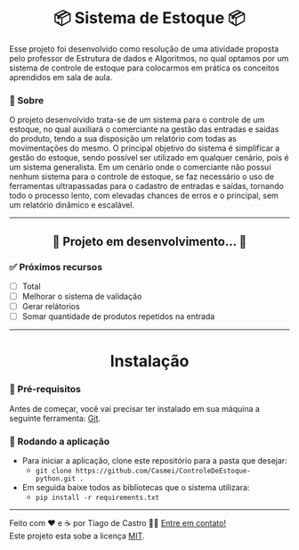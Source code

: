 <h1 align="center">📦 Sistema de Estoque 📦
</h1>
<!-- ME CONTRATA! AAAAAAAAAAAA kkkkk -->

Esse projeto foi desenvolvido como resolução de uma atividade proposta pelo professor de Estrutura de dados e Algoritmos, no qual optamos por um sistema de controle de estoque para colocarmos em prática os conceitos aprendidos em sala de aula.
### 🔖 Sobre
O projeto desenvolvido trata-se de um sistema para o controle de um estoque, no qual auxiliará o comerciante na gestão das entradas e saídas do produto, tendo a sua disposição um relatório com todas as movimentações do mesmo. O principal objetivo do sistema é simplificar a gestão do estoque, sendo possível ser utilizado em qualquer cenário, pois é um sistema generalista. Em um cenário onde o comerciante não possui nenhum sistema para o controle de estoque, se faz necessário o uso de ferramentas ultrapassadas para o cadastro de entradas e saídas, tornando todo o processo lento, com elevadas chances de erros e o principal, sem um relatório dinâmico e escalável.

---

<h2 align="center"> 
	🚧  Projeto em desenvolvimento...  🚧
</h2>

### ✅ Próximos recursos

- [ ] Total 
- [ ] Melhorar o sistema de validação
- [ ] Gerar relátorios
- [ ] Somar quantidade de produtos repetidos na entrada

---

<h1 align="center">Instalação
</h1>

### 🏁 Pré-requisitos

Antes de começar, você vai precisar ter instalado em sua máquina a seguinte ferramenta: [Git](https://git-scm.com).

### 🎲 Rodando a aplicação
- Para iniciar a aplicação, clone este repositório para a pasta que desejar:
  - ```git clone https://github.com/Casmei/ControleDeEstoque-python.git .```
- Em seguida baixe todos as bibliotecas que o sistema utilizara:
  - ```pip install -r requirements.txt```
---



Feito com ❤️ e ☕ por Tiago de Castro 👋🏽 [Entre em contato!](https://www.linkedin.com/in/tiago-de-castro-lima-3814911b9/) <br>
Este projeto esta sobe a licença [MIT](./LICENSE).
